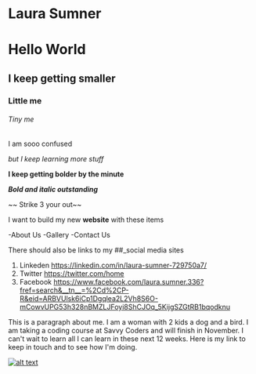 # Laura Sumner

# Hello World

## I keep getting smaller


### Little me 

###### Tiny me

I am sooo confused

_but I keep learning more stuff_

**I keep getting bolder by the minute**

**_Bold and italic outstanding_**

~~ Strike 3 your out~~

I want to build my new **website** with these items

-About Us 
-Gallery
-Contact Us

There should also be links to my ##_social media sites

1. Linkeden https://linkedin.com/in/laura-sumner-729750a7/
2. Twitter  https://twitter.com/home
3. Facebook https://www.facebook.com/laura.sumner.336?fref=search&__tn__=%2Cd%2CP-R&eid=ARBVUlsk6iCp1Dgqlea2L2Vh8S6O-mCowvUPG53h328nBMZLJFoyi8ShCJOq_5KijgSZGtRB1bqodknu

This is a paragraph about me. I am a woman with 2 kids a dog and a bird. I am taking a coding course at Savvy Coders and will finish in November. I can't wait to learn all I can learn in these next 12 weeks. Here is my link to keep in touch and to see how I'm doing.
 
 [![alt text](https://images.pexels.com/photos/67636/rose-blue-flower-rose-blooms-67636.jpeg?auto=compress&cs=tinysrgb&dpr=2&w=500)](https://linkedin.com/in/laura-sumner-729750a7/)
 






